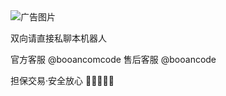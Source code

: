 <img src="(https://github.com/user-attachments/assets/f5dc5acc-8630-481e-83c3-1cca3e4f20a9)" alt="广告图片">


双向请直接私聊本机器人

官方客服 @booancomcode
售后客服 @booancode

担保交易·安全放心
🌟🌈🌝🐳🍗

